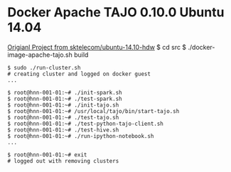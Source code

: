 # Docker Apache TAJO 0.10.0 Ubuntu 14.04

[Origianl Project from sktelecom/ubuntu-14.10-hdw](https://registry.hub.docker.com/u/sktelecom/ubuntu14.10-hdw/) 
    $ cd src
    $ ./docker-image-apache-tajo.sh build


    $ sudo ./run-cluster.sh
    # creating cluster and logged on docker guest
    ...

    $ root@hnn-001-01:~# ./init-spark.sh
    $ root@hnn-001-01:~# ./test-spark.sh
    $ root@hnn-001-01:~# ./init-tajo.sh
    $ root@hnn-001-01:~# /usr/local/tajo/bin/start-tajo.sh
    $ root@hnn-001-01:~# ./test-tajo.sh
    $ root@hnn-001-01:~# ./test-python-tajo-client.sh
    $ root@hnn-001-01:~# ./test-hive.sh
    $ root@hnn-001-01:~# ./run-ipython-notebook.sh
    ...

    $ root@hnn-001-01:~# exit
    # logged out with removing clusters
